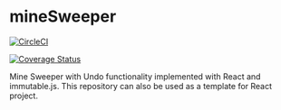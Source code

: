 # mineSweeper

[![CircleCI](https://circleci.com/gh/sunForest/mineSweeper.svg?style=svg)](https://circleci.com/gh/sunForest/mineSweeper)  

[![Coverage Status](https://coveralls.io/repos/github/sunForest/mineSweeper/badge.svg?branch=master)](https://coveralls.io/github/sunForest/mineSweeper?branch=master)

Mine Sweeper with Undo functionality implemented with React and immutable.js.
This repository can also be used as a template for React project.
